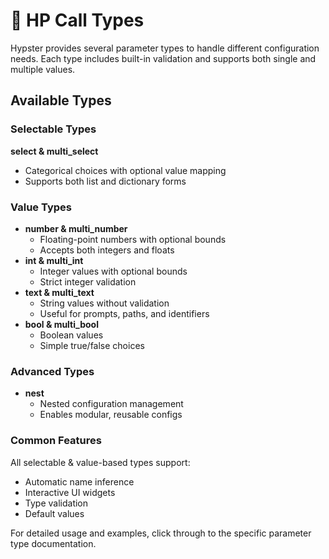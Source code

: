 # 🍱 HP Call Types

Hypster provides several parameter types to handle different configuration needs. Each type includes built-in validation and supports both single and multiple values.

## Available Types

### Selectable Types

**select & multi\_select**

* Categorical choices with optional value mapping
* Supports both list and dictionary forms

### Value Types

* **number & multi\_number**
  * Floating-point numbers with optional bounds
  * Accepts both integers and floats
* **int & multi\_int**
  * Integer values with optional bounds
  * Strict integer validation
* **text & multi\_text**
  * String values without validation
  * Useful for prompts, paths, and identifiers
* **bool & multi\_bool**
  * Boolean values
  * Simple true/false choices

### Advanced Types

* **nest**
  * Nested configuration management
  * Enables modular, reusable configs

### Common Features

All selectable & value-based types support:

* Automatic name inference
* Interactive UI widgets
* Type validation
* Default values

For detailed usage and examples, click through to the specific parameter type documentation.
